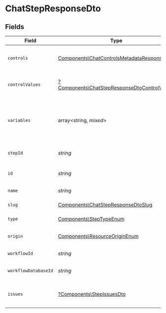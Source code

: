 # ChatStepResponseDto


## Fields

| Field                                                                                                       | Type                                                                                                        | Required                                                                                                    | Description                                                                                                 |
| ----------------------------------------------------------------------------------------------------------- | ----------------------------------------------------------------------------------------------------------- | ----------------------------------------------------------------------------------------------------------- | ----------------------------------------------------------------------------------------------------------- |
| `controls`                                                                                                  | [Components\ChatControlsMetadataResponseDto](../../Models/Components/ChatControlsMetadataResponseDto.md)    | :heavy_check_mark:                                                                                          | Controls metadata for the chat step                                                                         |
| `controlValues`                                                                                             | [?Components\ChatStepResponseDtoControlValues](../../Models/Components/ChatStepResponseDtoControlValues.md) | :heavy_minus_sign:                                                                                          | Control values for the chat step                                                                            |
| `variables`                                                                                                 | array<string, *mixed*>                                                                                      | :heavy_check_mark:                                                                                          | JSON Schema for variables, follows the JSON Schema standard                                                 |
| `stepId`                                                                                                    | *string*                                                                                                    | :heavy_check_mark:                                                                                          | Unique identifier of the step                                                                               |
| `id`                                                                                                        | *string*                                                                                                    | :heavy_check_mark:                                                                                          | Database identifier of the step                                                                             |
| `name`                                                                                                      | *string*                                                                                                    | :heavy_check_mark:                                                                                          | Name of the step                                                                                            |
| `slug`                                                                                                      | [Components\ChatStepResponseDtoSlug](../../Models/Components/ChatStepResponseDtoSlug.md)                    | :heavy_check_mark:                                                                                          | Slug of the step                                                                                            |
| `type`                                                                                                      | [Components\StepTypeEnum](../../Models/Components/StepTypeEnum.md)                                          | :heavy_check_mark:                                                                                          | Type of the step                                                                                            |
| `origin`                                                                                                    | [Components\ResourceOriginEnum](../../Models/Components/ResourceOriginEnum.md)                              | :heavy_check_mark:                                                                                          | Origin of the workflow                                                                                      |
| `workflowId`                                                                                                | *string*                                                                                                    | :heavy_check_mark:                                                                                          | Workflow identifier                                                                                         |
| `workflowDatabaseId`                                                                                        | *string*                                                                                                    | :heavy_check_mark:                                                                                          | Workflow database identifier                                                                                |
| `issues`                                                                                                    | [?Components\StepIssuesDto](../../Models/Components/StepIssuesDto.md)                                       | :heavy_minus_sign:                                                                                          | Issues associated with the step                                                                             |